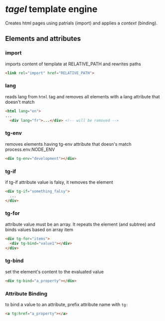 # *tagel* template engine

Creates html pages using patrials (import) and applies a _context_ (binding).

## Elements and attributes

### import
imports content of template at RELATIVE_PATH and rewrites paths
```html
<link rel="import" href="RELATIVE_PATH">
```


### lang
reads lang from ```html``` tag and removes all elements with a lang attribute that doesn't match
```html
<html lang="en">
...
  <div lang="fr">...</div> <!-- will be removed -->

```

### tg-env
removes elements having tg-env attribute that doesn's match process.env.NODE_ENV
```html
<div tg-env="development"></div>
```

### tg-if
if tg-if attribute value is falsy, it removes the element
```html
<div tg-if="something_falsy">
  ...
</div>
```

### tg-for
attribute value must be an array. It repeats the element (and subtree) and binds values based on array item
```html
<div tg-for="items">
  <div tg-bind="value1"></div>
</div>
```

### tg-bind 
set the element's content to the evaluated value
```html
<div tg-bind="a_property"></div>
```

### Attribute Binding
to bind a value to an attribute, prefix attribute name with ``` tg: ```
```html
<a tg:href="a_property"></a>
```
